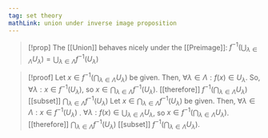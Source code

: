 ```yaml
---
tag: set theory
mathLink: union under inverse image proposition
---
```

> [!prop]
> The [[Union]] behaves nicely under the [[Preimage]]:
> $f^{-1}\left(\bigcup_{\lambda\in\Lambda}U_\lambda\right)=\bigcup_{\lambda\in\Lambda}f^{-1}(U_\lambda)$

> [!proof]
> Let $x\in f^{-1}(\bigcap_{\lambda\in\Lambda}U_\lambda)$ be given.
> Then, $\forall\lambda\in\Lambda: f(x)\in U_\lambda$. So, $\forall\lambda:x\in f^{-1}(U_\lambda)$, so $x\in \bigcap_{\lambda\in\Lambda}f^{-1}(U_\lambda)$. 
> [[therefore]] $f^{-1}(\bigcap_{\lambda\in\Lambda}U_\lambda)$ [[subset]] $\bigcap_{\lambda\in\Lambda}f^{-1}(U_\lambda)$
> Let $x\in\bigcap_{\lambda\in\Lambda}f^{-1}(U_\lambda)$ be given.
> Then, $\forall\lambda\in\Lambda:x\in f^{-1}(U_\lambda)$ . $\forall\lambda:f(x)\in\bigcup_{\lambda\in\Lambda}U_\lambda$, so $x\in f^{-1}\left(\bigcap_{\lambda\in\Lambda}U_\lambda\right)$.
> [[therefore]] $\bigcap_{\lambda\in\Lambda}f^{-1}(U_\lambda)$ [[subset]] $f^{-1}\left(\bigcap_{\lambda\in\Lambda}U_\lambda\right)$.

